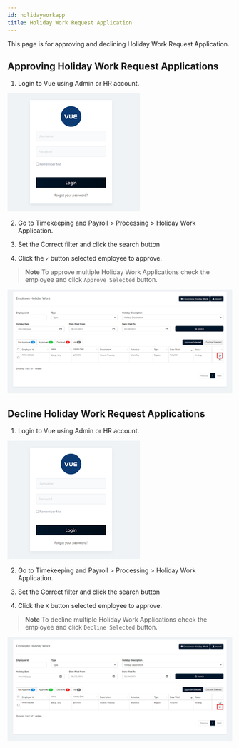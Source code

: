 ```yaml
---
id: holidayworkapp
title: Holiday Work Request Application
---
```

This page is for approving and declining Holiday Work Request Application.

## Approving Holiday Work Request Applications 


1. Login to Vue using Admin or HR account. 

![alt-text](assets/Picture2.png)

2. Go to Timekeeping and Payroll > Processing > Holiday Work Application.

3. Set the Correct filter and click the search button

4. Click the `✓` button selected employee to approve.

> **Note** To approve multiple Holiday Work Applications check the employee and click `Approve Selected` button.

![alt-text](assets/hol/4.png) 

 ## Decline Holiday Work Request Applications 
 
 1. Login to Vue using Admin or HR account. 

![alt-text](assets/Picture2.png)

2. Go to Timekeeping and Payroll > Processing > Holiday Work Application.

3. Set the Correct filter and click the search button

4. Click the `X` button selected employee to approve.

> **Note** To decline multiple Holiday Work Applications check the employee and click `Decline Selected` button.

![alt-text](assets/hol/5.png) 
